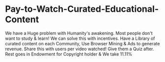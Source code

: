 # Pay-to-Watch-Curated-Educational-Content
We have a Huge problem with Humanity's awakening. Most people don't want to study &amp; learn! We can solve this with incentives. Have a Library of curated content on each Community, Use Browser Mining &amp; Ads to generate revenue. Share this with users per video watched! Give them a Quiz after. Rest goes in Endowment for Copyright holder &amp; We take 11.11%
